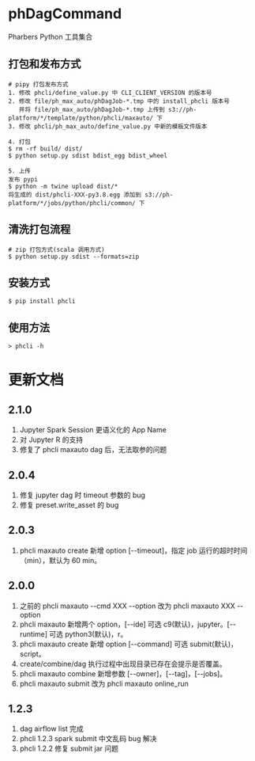# phDagCommand
Pharbers Python 工具集合

## 打包和发布方式
```androiddatabinding
# pipy 打包发布方式
1. 修改 phcli/define_value.py 中 CLI_CLIENT_VERSION 的版本号 
2. 修改 file/ph_max_auto/phDagJob-*.tmp 中的 install_phcli 版本号
   并将 file/ph_max_auto/phDagJob-*.tmp 上传到 s3://ph-platform/*/template/python/phcli/maxauto/ 下
3. 修改 phcli/ph_max_auto/define_value.py 中新的模板文件版本

4. 打包
$ rm -rf build/ dist/
$ python setup.py sdist bdist_egg bdist_wheel

5. 上传
发布 pypi 
$ python -m twine upload dist/*
将生成的 dist/phcli-XXX-py3.8.egg 添加到 s3://ph-platform/*/jobs/python/phcli/common/ 下
```

## 清洗打包流程
```
# zip 打包方式(scala 调用方式)
$ python setup.py sdist --formats=zip
```

## 安装方式
```androiddatabinding
$ pip install phcli
```

## 使用方法
```androiddatabinding
> phcli -h
```

# 更新文档
## 2.1.0
1. Jupyter Spark Session 更语义化的 App Name
2. 对 Jupyter R 的支持
3. 修复了 phcli maxauto dag 后，无法取参的问题

## 2.0.4
1. 修复 jupyter dag 时 timeout 参数的 bug
2. 修复 preset.write_asset 的 bug

## 2.0.3
1. phcli maxauto create 新增 option [--timeout]，指定 job 运行的超时时间（min），默认为 60 min。

## 2.0.0
1. 之前的 phcli maxauto --cmd XXX --option 改为 phcli maxauto XXX --option
2. phcli maxauto 新增两个 option，[--ide] 可选 c9(默认)，jupyter。[--runtime] 可选 python3(默认)，r。
3. phcli maxauto create 新增 option [--command] 可选 submit(默认)，script。
4. create/combine/dag 执行过程中出现目录已存在会提示是否覆盖。
5. phcli maxauto combine 新增参数 [--owner]，[--tag]，[--jobs]。
6. phcli maxauto submit 改为 phcli maxauto online_run

## 1.2.3
1. dag airflow list 完成
2. phcli 1.2.3 spark submit 中文乱码 bug 解决
3. phcli 1.2.2 修复 submit jar 问题
